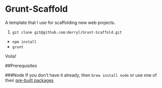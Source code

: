 Grunt-Scaffold
==============

A template that I use for scaffolding new web projects.

1. `git clone git@github.com:derryl/Grunt-Scaffold.git`
- `npm install`
- `grunt`

Voila!

##Prerequisites

###Node
If you don't have it already, then `brew install node` or use one of their [pre-built packages](http://nodejs.org/)

